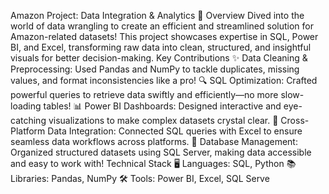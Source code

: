Amazon Project: Data Integration & Analytics 🚀
Overview
Dived into the world of data wrangling to create an efficient and streamlined solution for Amazon-related datasets! This project showcases expertise in SQL, Power BI, and Excel, transforming raw data into clean, structured, and insightful visuals for better decision-making.
Key Contributions
✨ Data Cleaning & Preprocessing: Used Pandas and NumPy to tackle duplicates, missing values, and format inconsistencies like a pro!
🔍 SQL Optimization: Crafted powerful queries to retrieve data swiftly and efficiently—no more slow-loading tables!
📊 Power BI Dashboards: Designed interactive and eye-catching visualizations to make complex datasets crystal clear.
🔗 Cross-Platform Data Integration: Connected SQL queries with Excel to ensure seamless data workflows across platforms.
💾 Database Management: Organized structured datasets using SQL Server, making data accessible and easy to work with!
Technical Stack
🖥️ Languages: SQL, Python
📚 Libraries: Pandas, NumPy
🛠️ Tools: Power BI, Excel, SQL Serve


